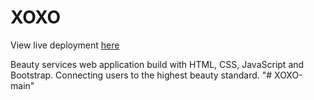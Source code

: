 # XOXO

View live deployment [here](https://campbell-15.github.io/XOXO/)

Beauty services web application build with HTML, CSS, JavaScript and Bootstrap. Connecting users to the highest beauty standard.
"# XOXO-main" 
